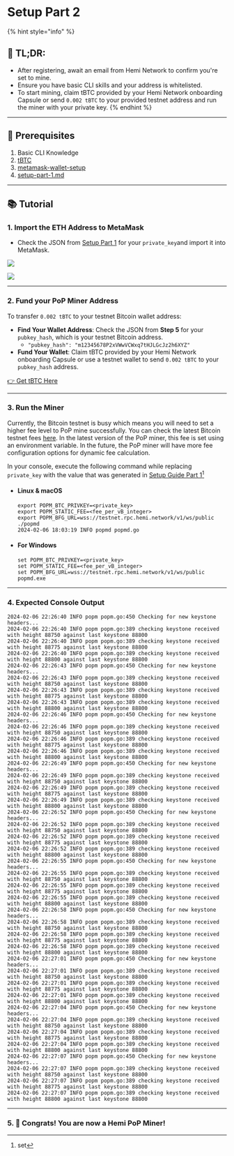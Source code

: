 # Setup Part 2

{% hint style="info" %}
## 📜 **TL;DR:**

* After registering, await an email from Hemi Network to confirm you're set to mine.
* Ensure you have basic CLI skills and your address is whitelisted.
* To start mining, claim tBTC provided by your Hemi Network onboarding Capsule or send `0.002 tBTC` to your provided testnet address and run the miner with your private key.&#x20;
{% endhint %}

***

## 🏁 Prerequisites

1. Basic CLI Knowledge
2. [tBTC](https://coinfaucet.eu/en/btc-testnet)
3. [metamask-wallet-setup](../../how-to-tutorials/metamask-wallet-setup/ "mention")
4. [setup-part-1.md](setup-part-1.md "mention")

***

## 📚 Tutorial

### 1. Import the ETH Address to MetaMask

* Check the JSON from [Setup Part 1](setup-part-1.md) for your `private_key`and import it into MetaMask.

![](https://archbee-image-uploads.s3.amazonaws.com/P3jZYg6ia8u4bfG9Eix0B/YwLmvNZlpItY8LA-iIQ4h\_image.png)

![](https://archbee-image-uploads.s3.amazonaws.com/P3jZYg6ia8u4bfG9Eix0B/KYSRZGcGOeqU-b7zT9xTG\_image.png)

***

### 2. Fund your PoP Miner Address

To transfer `0.002 tBTC` to your testnet Bitcoin wallet address:

* **Find Your Wallet Address**: Check the JSON from **Step 5** for your `pubkey_hash`, which is your testnet Bitcoin address.
  * `"pubkey_hash": "m12345678P2xVWwVCWxq7tHJLGcJz2h6XYZ"`
* **Fund Your Wallet**: Claim tBTC provided by your Hemi Network onboarding Capsule or use a testnet wallet to send `0.002 tBTC` to your `pubkey_hash` address.

[👉 Get tBTC Here](https://coinfaucet.eu/en/btc-testnet)

***

### 3. Run the Miner

Currently, the Bitcoin testnet is busy which means you will need to set a higher fee level to PoP mine successfully. You can check the latest Bitcoin testnet fees [here](https://mempool.space/testnet). In the latest version of the PoP miner, this fee is set using an environment variable. In the future, the PoP miner will have more fee configuration options for dynamic fee calculation.

In your console, execute the following command while replacing `private_key` with the value that was generated in [Setup Guide Part 1](#user-content-fn-1)[^1]

*   #### Linux & macOS

    ```none
    export POPM_BTC_PRIVKEY=<private_key>
    export POPM_STATIC_FEE=<fee_per_vB_integer>
    export POPM_BFG_URL=wss://testnet.rpc.hemi.network/v1/ws/public
    ./popmd
    2024-02-06 18:03:19 INFO popmd popmd.go
    ```
*   #### For Windows

    ```none
    set POPM_BTC_PRIVKEY=<private_key>
    set POPM_STATIC_FEE=<fee_per_vB_integer>
    set POPM_BFG_URL=wss://testnet.rpc.hemi.network/v1/ws/public 
    popmd.exe
    ```

***

### 4. Expected Console Output

```none
2024-02-06 22:26:40 INFO popm popm.go:450 Checking for new keystone headers...
2024-02-06 22:26:40 INFO popm popm.go:389 checking keystone received with height 88750 against last keystone 88800
2024-02-06 22:26:40 INFO popm popm.go:389 checking keystone received with height 88775 against last keystone 88800
2024-02-06 22:26:40 INFO popm popm.go:389 checking keystone received with height 88800 against last keystone 88800
2024-02-06 22:26:43 INFO popm popm.go:450 Checking for new keystone headers...
2024-02-06 22:26:43 INFO popm popm.go:389 checking keystone received with height 88750 against last keystone 88800
2024-02-06 22:26:43 INFO popm popm.go:389 checking keystone received with height 88775 against last keystone 88800
2024-02-06 22:26:43 INFO popm popm.go:389 checking keystone received with height 88800 against last keystone 88800
2024-02-06 22:26:46 INFO popm popm.go:450 Checking for new keystone headers...
2024-02-06 22:26:46 INFO popm popm.go:389 checking keystone received with height 88750 against last keystone 88800
2024-02-06 22:26:46 INFO popm popm.go:389 checking keystone received with height 88775 against last keystone 88800
2024-02-06 22:26:46 INFO popm popm.go:389 checking keystone received with height 88800 against last keystone 88800
2024-02-06 22:26:49 INFO popm popm.go:450 Checking for new keystone headers...
2024-02-06 22:26:49 INFO popm popm.go:389 checking keystone received with height 88750 against last keystone 88800
2024-02-06 22:26:49 INFO popm popm.go:389 checking keystone received with height 88775 against last keystone 88800
2024-02-06 22:26:49 INFO popm popm.go:389 checking keystone received with height 88800 against last keystone 88800
2024-02-06 22:26:52 INFO popm popm.go:450 Checking for new keystone headers...
2024-02-06 22:26:52 INFO popm popm.go:389 checking keystone received with height 88750 against last keystone 88800
2024-02-06 22:26:52 INFO popm popm.go:389 checking keystone received with height 88775 against last keystone 88800
2024-02-06 22:26:52 INFO popm popm.go:389 checking keystone received with height 88800 against last keystone 88800
2024-02-06 22:26:55 INFO popm popm.go:450 Checking for new keystone headers...
2024-02-06 22:26:55 INFO popm popm.go:389 checking keystone received with height 88750 against last keystone 88800
2024-02-06 22:26:55 INFO popm popm.go:389 checking keystone received with height 88775 against last keystone 88800
2024-02-06 22:26:55 INFO popm popm.go:389 checking keystone received with height 88800 against last keystone 88800
2024-02-06 22:26:58 INFO popm popm.go:450 Checking for new keystone headers...
2024-02-06 22:26:58 INFO popm popm.go:389 checking keystone received with height 88750 against last keystone 88800
2024-02-06 22:26:58 INFO popm popm.go:389 checking keystone received with height 88775 against last keystone 88800
2024-02-06 22:26:58 INFO popm popm.go:389 checking keystone received with height 88800 against last keystone 88800
2024-02-06 22:27:01 INFO popm popm.go:450 Checking for new keystone headers...
2024-02-06 22:27:01 INFO popm popm.go:389 checking keystone received with height 88750 against last keystone 88800
2024-02-06 22:27:01 INFO popm popm.go:389 checking keystone received with height 88775 against last keystone 88800
2024-02-06 22:27:01 INFO popm popm.go:389 checking keystone received with height 88800 against last keystone 88800
2024-02-06 22:27:04 INFO popm popm.go:450 Checking for new keystone headers...
2024-02-06 22:27:04 INFO popm popm.go:389 checking keystone received with height 88750 against last keystone 88800
2024-02-06 22:27:04 INFO popm popm.go:389 checking keystone received with height 88775 against last keystone 88800
2024-02-06 22:27:04 INFO popm popm.go:389 checking keystone received with height 88800 against last keystone 88800
2024-02-06 22:27:07 INFO popm popm.go:450 Checking for new keystone headers...
2024-02-06 22:27:07 INFO popm popm.go:389 checking keystone received with height 88750 against last keystone 88800
2024-02-06 22:27:07 INFO popm popm.go:389 checking keystone received with height 88775 against last keystone 88800
2024-02-06 22:27:07 INFO popm popm.go:389 checking keystone received with height 88800 against last keystone 88800
```

***

### 5. 🎉 Congrats! You are now a Hemi PoP Miner!

[^1]: set
